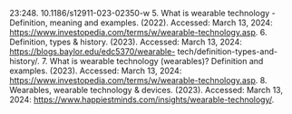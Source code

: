 23:248. 10.1186/s12911-023-02350-w
5. What is wearable technology - Definition, meaning and examples. (2022). Accessed: March 13, 2024:
https://www.investopedia.com/terms/w/wearable-technology.asp.
6. Definition, types & history. (2023). Accessed: March 13, 2024: https://blogs.baylor.edu/edc5370/wearable-
tech/definition-types-and-history/.
7. What is wearable technology (wearables)? Definition and examples. (2023). Accessed: March 13, 2024:
https://www.investopedia.com/terms/w/wearable-technology.asp.
8. Wearables, wearable technology & devices. (2023). Accessed: March 13, 2024:
https://www.happiestminds.com/insights/wearable-technology/.